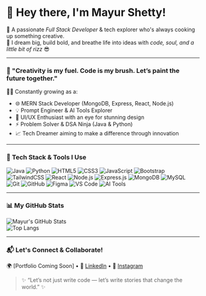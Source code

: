# 👋 Hey there, I'm Mayur Shetty!

🚀 A passionate *Full Stack Developer* & tech explorer who's always cooking up something creative.  
🎯 I dream big, build bold, and breathe life into ideas with *code, soul, and a little bit of rizz* 😎

---

### 🧠 "Creativity is my fuel. Code is my brush. Let’s paint the future together."

🧑‍💻 Constantly growing as a:
- 🌐 MERN Stack Developer (MongoDB, Express, React, Node.js)
- 💡 Prompt Engineer & AI Tools Explorer
- 🎨 UI/UX Enthusiast with an eye for stunning design
- ⚡ Problem Solver & DSA Ninja (Java & Python)
- 📈 Tech Dreamer aiming to make a difference through innovation

---

### 🔧 Tech Stack & Tools I Use

![Java](https://img.shields.io/badge/-Java-007396?style=flat&logo=java&logoColor=white)
![Python](https://img.shields.io/badge/-Python-3776AB?style=flat&logo=python&logoColor=white)
![HTML5](https://img.shields.io/badge/-HTML5-E34F26?style=flat&logo=html5&logoColor=white)
![CSS3](https://img.shields.io/badge/-CSS3-1572B6?style=flat&logo=css3)
![JavaScript](https://img.shields.io/badge/-JavaScript-F7DF1E?style=flat&logo=javascript&logoColor=black)
![Bootstrap](https://img.shields.io/badge/-Bootstrap-563D7C?style=flat&logo=bootstrap)
![TailwindCSS](https://img.shields.io/badge/-TailwindCSS-06B6D4?style=flat&logo=tailwind-css)
![React](https://img.shields.io/badge/-React-61DAFB?style=flat&logo=react&logoColor=black)
![Node.js](https://img.shields.io/badge/-Node.js-339933?style=flat&logo=node.js)
![Express.js](https://img.shields.io/badge/-Express.js-000000?style=flat&logo=express&logoColor=white)
![MongoDB](https://img.shields.io/badge/-MongoDB-47A248?style=flat&logo=mongodb)
![MySQL](https://img.shields.io/badge/-MySQL-4479A1?style=flat&logo=mysql)
![Git](https://img.shields.io/badge/-Git-F05032?style=flat&logo=git)
![GitHub](https://img.shields.io/badge/-GitHub-181717?style=flat&logo=github)
![Figma](https://img.shields.io/badge/-Figma-F24E1E?style=flat&logo=figma)
![VS Code](https://img.shields.io/badge/-VS%20Code-007ACC?style=flat&logo=visual-studio-code)
![AI Tools](https://img.shields.io/badge/-AI%20Tools-6A1B9A?style=flat&logo=openai)

---

### 📊 My GitHub Stats

![Mayur's GitHub Stats](https://github-readme-stats.vercel.app/api?username=mayurshetty100&show_icons=true&theme=radical)  
![Top Langs](https://github-readme-stats.vercel.app/api/top-langs/?username=mayurshetty100&layout=compact&theme=radical)

---

### 📬 Let's Connect & Collaborate!

🌍 [Portfolio Coming Soon] • 💼 [LinkedIn](#) • 📸 [Instagram](#)

> ✨ “Let’s not just write code — let’s write stories that change the world.” ✨
